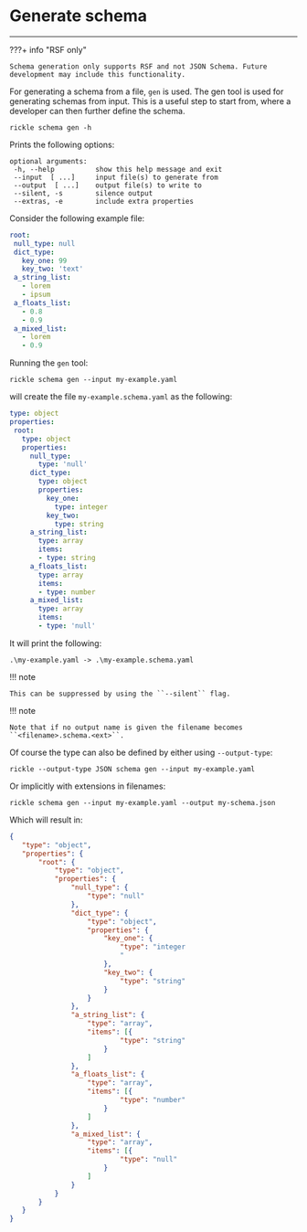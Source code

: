 # Generate schema

---

???+ info "RSF only"

    Schema generation only supports RSF and not JSON Schema. Future development may include this functionality.

For generating a schema from a file, ``gen`` is used.
The gen tool is used for generating schemas from input. This is a useful step to start from, where a developer can then further define the schema.

```shell
rickle schema gen -h
```

Prints the following options:

```text
optional arguments:
 -h, --help          show this help message and exit
 --input  [ ...]     input file(s) to generate from
 --output  [ ...]    output file(s) to write to
 --silent, -s        silence output
 --extras, -e        include extra properties
```

Consider the following example file:

```yaml title="my-example.yaml" linenums="1"
root:
 null_type: null
 dict_type:
   key_one: 99
   key_two: 'text'
 a_string_list:
   - lorem
   - ipsum
 a_floats_list:
   - 0.8
   - 0.9
 a_mixed_list:
   - lorem
   - 0.9
```

Running the ``gen`` tool:

```shell
rickle schema gen --input my-example.yaml
```


will create the file ``my-example.schema.yaml`` as the following:


```yaml title="my-example.schema.yaml" linenums="1"
type: object
properties:
 root:
   type: object
   properties:
     null_type:
       type: 'null'
     dict_type:
       type: object
       properties:
         key_one:
           type: integer
         key_two:
           type: string
     a_string_list:
       type: array
       items:
       - type: string
     a_floats_list:
       type: array
       items:
       - type: number
     a_mixed_list:
       type: array
       items:
       - type: 'null'
```

It will print the following:

```text
.\my-example.yaml -> .\my-example.schema.yaml
```

!!! note

    This can be suppressed by using the ``--silent`` flag.

!!! note

    Note that if no output name is given the filename becomes ``<filename>.schema.<ext>``.

Of course the type can also be defined by either using ``--output-type``:

```shell
rickle --output-type JSON schema gen --input my-example.yaml
```

Or implicitly with extensions in filenames:

```shell
rickle schema gen --input my-example.yaml --output my-schema.json
```

Which will result in:

```json title="my-schema.json" linenums="1"
{
   "type": "object",
   "properties": {
       "root": {
           "type": "object",
           "properties": {
               "null_type": {
                   "type": "null"
               },
               "dict_type": {
                   "type": "object",
                   "properties": {
                       "key_one": {
                           "type": "integer
                           "
                       },
                       "key_two": {
                           "type": "string"
                       }
                   }
               },
               "a_string_list": {
                   "type": "array",
                   "items": [{
                           "type": "string"
                       }
                   ]
               },
               "a_floats_list": {
                   "type": "array",
                   "items": [{
                           "type": "number"
                       }
                   ]
               },
               "a_mixed_list": {
                   "type": "array",
                   "items": [{
                           "type": "null"
                       }
                   ]
               }
           }
       }
   }
}
```

